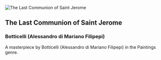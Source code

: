 
<div class="artwork-of-the-day">
  <div class="container">
    <div class="img-wrapper">
      <img
        src="https://images.metmuseum.org/CRDImages/ep/original/DP-24049-001.jpg"
        alt="The Last Communion of Saint Jerome" />
    </div>
    <div class="artwork-detail">
      <div class="artwork-origin"> 
        <h2 class="artwork-name">The Last Communion of Saint Jerome</h2>
        <h3 class="artist">
          Botticelli (Alessandro di Mariano Filipepi)
        </h3>
      </div>
      <p class="description">
        A masterpiece by Botticelli (Alessandro di Mariano Filipepi) in the Paintings genre.
      </p>
    </div>
  </div>
</div>
